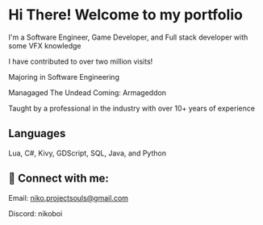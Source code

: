 # Hi There! Welcome to my portfolio

I'm a Software Engineer, Game Developer, and Full stack developer with some VFX knowledge

I have contributed to over two million visits!

Majoring in Software Engineering

Managaged The Undead Coming: Armageddon

Taught by a professional in the industry with over 10+ years of experience

## Languages
Lua, C#, Kivy, GDScript, SQL, Java, and Python

## 🤳 Connect with me:

Email: niko.projectsouls@gmail.com

Discord: nikoboi
